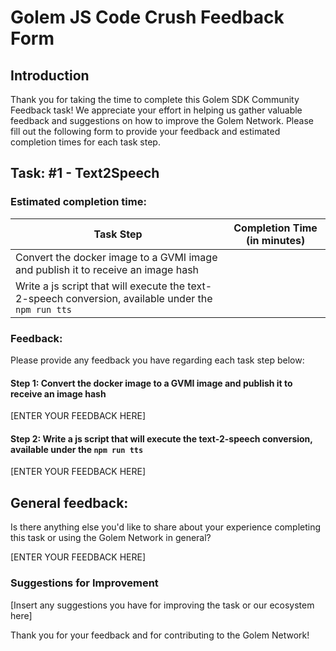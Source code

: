 # Golem JS Code Crush Feedback Form

## Introduction
Thank you for taking the time to complete this Golem SDK Community Feedback task! 
We appreciate your effort in helping us gather valuable feedback and suggestions on how to improve the Golem Network. 
Please fill out the following form to provide your feedback and estimated completion times for each task step.

## Task: #1 - Text2Speech

### Estimated completion time:
| Task Step                                                                                           | Completion Time (in minutes) |
|-----------------------------------------------------------------------------------------------------|------------------------------|
| Convert the docker image to a GVMI image and publish it to receive an image hash                    |                              |
| Write a js script that will execute the text-2-speech conversion, available under the `npm run tts` |                              |

### Feedback:
Please provide any feedback you have regarding each task step below:

#### Step 1: Convert the docker image to a GVMI image and publish it to receive an image hash

[ENTER YOUR FEEDBACK HERE]

#### Step 2: Write a js script that will execute the text-2-speech conversion, available under the `npm run tts`

[ENTER YOUR FEEDBACK HERE]

## General feedback:
Is there anything else you'd like to share about your experience 
completing this task or using the Golem Network in general? 

[ENTER YOUR FEEDBACK HERE]

### Suggestions for Improvement

[Insert any suggestions you have for improving the task or our ecosystem here]

Thank you for your feedback and for contributing to the Golem Network!

